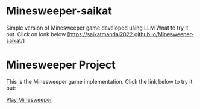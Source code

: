 # Minesweeper-saikat
Simple version of Minesweeper game developed using LLM
Wnat to try it out. Click on lonk below
[https://saikatmandal2022.github.io/Minesweeper-saikat/]

# Minesweeper Project

This is the Minesweeper game implementation. Click the link below to try it out:

<a href="https://saikatmandal2022.github.io/Minesweeper-saikat/" target="_blank">Play Minesweeper</a>
